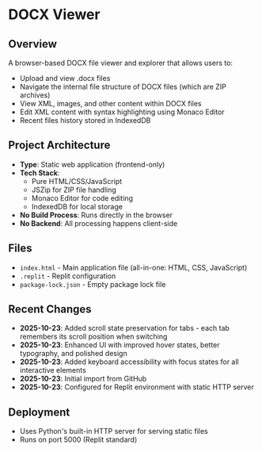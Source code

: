 # DOCX Viewer

## Overview
A browser-based DOCX file viewer and explorer that allows users to:
- Upload and view .docx files
- Navigate the internal file structure of DOCX files (which are ZIP archives)
- View XML, images, and other content within DOCX files
- Edit XML content with syntax highlighting using Monaco Editor
- Recent files history stored in IndexedDB

## Project Architecture
- **Type**: Static web application (frontend-only)
- **Tech Stack**:
  - Pure HTML/CSS/JavaScript
  - JSZip for ZIP file handling
  - Monaco Editor for code editing
  - IndexedDB for local storage
- **No Build Process**: Runs directly in the browser
- **No Backend**: All processing happens client-side

## Files
- `index.html` - Main application file (all-in-one: HTML, CSS, JavaScript)
- `.replit` - Replit configuration
- `package-lock.json` - Empty package lock file

## Recent Changes
- **2025-10-23**: Added scroll state preservation for tabs - each tab remembers its scroll position when switching
- **2025-10-23**: Enhanced UI with improved hover states, better typography, and polished design
- **2025-10-23**: Added keyboard accessibility with focus states for all interactive elements
- **2025-10-23**: Initial import from GitHub
- **2025-10-23**: Configured for Replit environment with static HTTP server

## Deployment
- Uses Python's built-in HTTP server for serving static files
- Runs on port 5000 (Replit standard)

